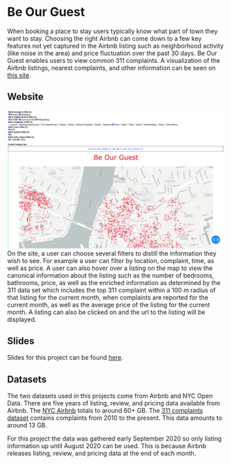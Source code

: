 # Be Our Guest
When booking a place to stay users typically know what part of town they want to stay. Choosing the right Airbnb can come down to a few key features not yet captured in the Airbnb listing such as neighborhood activity (like noise in the area) and price fluctuation over the past 30 days. Be Our Guest enables users to view common 311 complaints. A visualization of the Airbnb listings, nearest complaints, and other information can be seen on [this site](http://datapipe.space/).

## Website
![alt text](https://github.com/ednmolina/ABeautifulStayInTheNeighborhood/blob/master/images/SiteSC.png)
On the site, a user can choose several filters to distill the information they wish to see. For example a user can filter by location, complaint, time, as well as price. A user can also hover over a listing on the map to view the canonical information about the listing such as the number of bedrooms, bathrooms, price, as well as the enriched information as determined by the 311 data set which includes the top 311 complaint within a 100 m radius of that listing for the current month, when complaints are reported for the current month, as well as the average price of the listing for the current month. A listing can also be clicked on and the url to the listing will be displayed.

## Slides
Slides for this project can be found [here](https://drive.google.com/file/d/1-TQZkxUxceVeY-Pso_QqxdlZ0znTqofb/view?usp=sharing).

## Datasets
The two datasets used in this projects come from Airbnb and NYC Open Data. There are five years of listing, review, and pricing data available from Airbnb. The [NYC Airbnb](http://insideairbnb.com/get-the-data.html) totals to around 60+ GB. The [311 complaints dataset](https://data.cityofnewyork.us/Social-Services/311-Service-Requests-from-2010-to-Present/erm2-nwe9) contains complaints from 2010 to the present. This data amounts to around 13 GB.

For this project the data was gathered early September 2020 so only listing information up until August 2020 can be used. This is because Airbnb releases listing, review, and pricing data at the end of each month.
